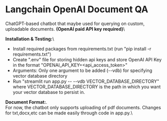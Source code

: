 # Langchain OpenAI Document QA
ChatGPT-based chatbot that maybe used for querying on custom, uploadable documents. **(OpenAI paid API key required)**\

**Installation & Testing:**\
- Install required packages from requirements.txt (run "pip install -r requirements.txt")
- Create ".env" file for storing hidden api keys and store OpenAI API Key in the format "OPENAI_API_KEY=<api_access_token>"
- Arguments: Only one argument to be added (--vdb) for specifying vector database directory
- Run "streamlit run app.py -- --vdb VECTOR_DATABASE_DIRECTORY" where VECTOR_DATABASE_DIRECTORY is the path in which you want your vector database to persist in.

**Document Format:**.\
For now, the chatbot only supports uploading of pdf documents. Changes for txt,docx,etc can be made easily through code in app.py.\
